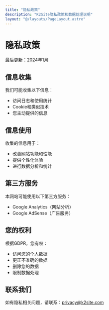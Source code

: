 ```yaml
---
title: "隐私政策"
description: "K2Site隐私政策和数据处理说明"
layout: "@/layouts/PageLayout.astro"
---
```


# 隐私政策

最后更新：2024年1月

## 信息收集

我们可能收集以下信息：
- 访问日志和使用统计
- Cookie和类似技术
- 您主动提供的信息

## 信息使用

收集的信息用于：
- 改善网站功能和性能
- 提供个性化体验
- 进行数据分析和统计

## 第三方服务

本网站可能使用以下第三方服务：
- Google Analytics（网站分析）
- Google AdSense（广告服务）

## 您的权利

根据GDPR，您有权：
- 访问您的个人数据
- 更正不准确的数据
- 删除您的数据
- 限制数据处理

## 联系我们

如有隐私相关问题，请联系：privacy@k2site.com